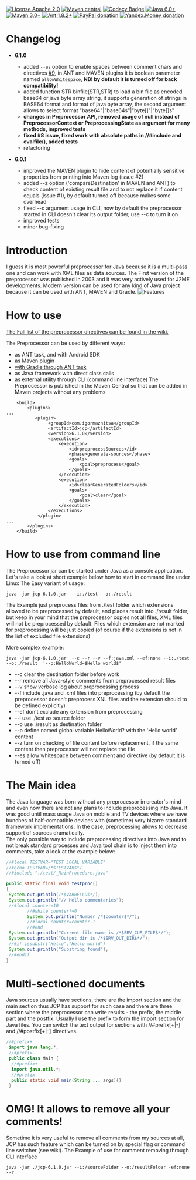 [![License Apache 2.0](https://img.shields.io/badge/license-Apache%20License%202.0-green.svg)](http://www.apache.org/licenses/LICENSE-2.0)
[![Maven central](https://maven-badges.herokuapp.com/maven-central/com.igormaznitsa/jcp/badge.svg)](http://search.maven.org/#artifactdetails|com.igormaznitsa|jcp|6.1.0|jar)
[![Codacy Badge](https://api.codacy.com/project/badge/grade/c6acda63097a40c68d8ca8eaef6180d8)](https://www.codacy.com/app/rrg4400/java-comment-preprocessor)
[![Java 6.0+](https://img.shields.io/badge/java-6.0%2b-green.svg)](http://www.oracle.com/technetwork/java/javase/downloads/index.html)
[![Maven 3.0+](https://img.shields.io/badge/maven-3.0%2b-green.svg)](https://maven.apache.org/)
[![Ant 1.8.2+](https://img.shields.io/badge/ant-1.8.2%2b-green.svg)](http://ant.apache.org/)
[![PayPal donation](https://img.shields.io/badge/donation-PayPal-red.svg)](https://www.paypal.com/cgi-bin/webscr?cmd=_s-xclick&hosted_button_id=AHWJHJFBAWGL2)
[![Yandex.Money donation](https://img.shields.io/badge/donation-Я.деньги-yellow.svg)](https://money.yandex.ru/embed/small.xml?account=41001158080699&quickpay=small&yamoney-payment-type=on&button-text=01&button-size=l&button-color=orange&targets=%D0%9F%D0%BE%D0%B6%D0%B5%D1%80%D1%82%D0%B2%D0%BE%D0%B2%D0%B0%D0%BD%D0%B8%D0%B5+%D0%BD%D0%B0+%D0%BF%D1%80%D0%BE%D0%B5%D0%BA%D1%82%D1%8B+%D1%81+%D0%BE%D1%82%D0%BA%D1%80%D1%8B%D1%82%D1%8B%D0%BC+%D0%B8%D1%81%D1%85%D0%BE%D0%B4%D0%BD%D1%8B%D0%BC+%D0%BA%D0%BE%D0%B4%D0%BE%D0%BC&default-sum=100&successURL=)

# Changelog
- **6.1.0**
  - added `--es` option to enable spaces between comment chars and directives [#9](https://github.com/raydac/java-comment-preprocessor/issues/9), in ANT and MAVEN plugins it is boolean parameter named `allowWhitespace`, __NB! by default it is turned off for back compatibility!__
  - added function STR binfile(STR,STR) to load a bin file as encoded base64 or java byte array string, it supports generation of strings in BASE64 format and format of java byte array, the second argument allows to select format "base64"|"base64s"|"byte[]"|"byte[]s"
  - __changes in Preprocessor API, removed usage of null instead of PreprocessorContext or PreprocessingState as argument for many methods, improved tests__
  - __fixed #8 issue, fixed work with absolute paths in //#include and evalfile(), added tests__
  - refactoring

- **6.0.1**
  - improved the MAVEN plugin to hide content of potentially sensitive properties from printing into Maven log (issue #2)
  - added --z option ('compareDestination' in MAVEN and ANT) to check content of existing result file and to not replace it if content equals (issue #1), by default turned off because makes some overhead
  - fixed --c argument usage in CLI, now by default the preprocessor started in CLI doesn't clear its output folder, use --c to turn it on
  - improved tests
  - minor bug-fixing

# Introduction
I guess it is most powerful preprocessor for Java because it is a multi-pass one and can work with XML files as data sources. The First version of the preprocessor was published in 2003 and it was very actively used for J2ME developments. Modern version can be used for any kind of Java project because it can be used with ANT, MAVEN and Gradle.
![Features](https://raw.githubusercontent.com/raydac/java-comment-preprocessor/master/assets/doc1.png)
  
# How to use
[The Full list of the preprocessor directives can be found in the wiki.](https://github.com/raydac/java-comment-preprocessor/wiki/PreprocessorDirectives)   

The Preprocessor can be used by different ways:
  - as ANT task, and with Android SDK
  - as Maven plugin
  - [with Gradle through ANT task](https://github.com/raydac/java-comment-preprocessor/wiki/AndroidGradlePreprocessing)
  - as Java framework with direct class calls
  - as external utility through CLI (command line interface) 
The Preprocessor is published in the Maven Central so that can be added in Maven projects without any problems
```
    <build>
        <plugins>
...
           <plugin>
                <groupId>com.igormaznitsa</groupId>
                <artifactId>jcp</artifactId>
                <version>6.1.0</version>
                <executions>
                    <execution>
                        <id>preprocessSources</id>
                        <phase>generate-sources</phase>
                        <goals>
                            <goal>preprocess</goal>
                        </goals>
                    </execution>
                    <execution>
                        <id>clearGeneratedFolders</id>
                        <goals>
                            <goal>clear</goal>
                        </goals>
                    </execution>
                </executions>
            </plugin>
...
        </plugins>
    </build>    
```

# How to use from command line
The Preprocessor jar can be started under Java as a console application. Let's take a look at short example below how to start in command line under Linux The Easy variant of usage:
```
java -jar jcp-6.1.0.jar  --i:./test --o:./result
```
The Example just preprocess files from ./test folder which extensions allowed to be preprocessed by default, and places result into ./result folder, but keep in your mind that the preprocessor copies not all files, XML files will not be preprocessed by default. Files which extension are not marked for preprocessing will be just copied (of course if the extensions is not in the list of excluded file extensions) 

More complex example:
```
java -jar jcp-6.1.0.jar  --c --r --v --f:java,xml --ef:none --i:./test --o:./result  '--p:HelloWorld=$Hello world$'
```
- --c clear the destination folder before work
- --r remove all Java-style comments from preprocessed result files
- --v show verbose log about preprocessing process
- --f include .java and .xml files into preprocessing (by default the preprocessor doesn't preprocess XNL files and the extension should to be defined explicitly)
- --ef don't exclude any extension from preprocessing
- --i use ./test as source folder
- --o use ./result as destination folder
- --p define named global variable HelloWorld? with the 'Hello world' content 
- --z turn on checking of file content before replacement, if the same content then preprocessor will not replace the file  
- --es allow whitespace between comment and directive (by default it is turned off)

# The Main idea
The Java language was born without any preprocessor in creator's mind and even now there are not any plans to include preprocessing into Java. It was good until mass usage Java on mobile and TV devices where we have bunches of half-compatible devices with (sometime) very bizarre standard framework implementations. In the case, preprocessing allows to decrease support of sources dramatically.  
The only possible way to include preprocessing directives into Java and to not break standard processes and Java tool chain is to inject them into comments, take a look at the example below:
```Java
//#local TESTVAR="TEST LOCAL VARIABLE"
//#echo TESTVAR=/*$TESTVAR$*/
//#include "./test/_MainProcedure.java"

public static final void testproc()
{
 System.out.println(/*$VARHELLO$*/);
 System.out.println("// Hello commentaries");
 //#local counter=10
        //#while counter!=0
        System.out.println("Number /*$counter$*/");
        //#local counter=counter-1
        //#end
 System.out.println("Current file name is /*$SRV_CUR_FILE$*/");
 System.out.println("Output dir is /*$SRV_OUT_DIR$*/");
 //#if issubstr("Hello","Hello world")
 System.out.println("Substring found");
 //#endif
}
```

# Multi-sectioned documents
Java sources usually have sections, there are the import section and the main section thus JCP has support for such case and there are three section where the preprocessor can write results - the prefix, the middle part and the postfix. Usually I use the prefix to form the import section for Java files. You can switch the text output for sections with //#prefix[+|-] and //#postfix[+|-] directives. 
```Java
//#prefix+
 import java.lang.*;
 //#prefix-
 public class Main {
  //#prefix+
  import java.util.*;
  //#prefix-
  public static void main(String ... args){}
 }
```
# OMG! It allows to remove all your comments!
Sometime it is very useful to remove all comments from my sources at all, JCP has such feature which can be turned on by special flag or command line switcher (see wiki). The Example of use for comment removing through CLI interface 
```
java -jar ./jcp-6.1.0.jar --i:/sourceFolder --o:/resultFolder -ef:none --r
```
